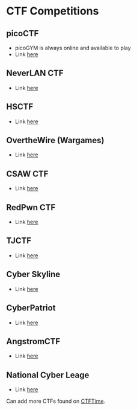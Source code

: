 # CTF Competitions

## picoCTF
- picoGYM is always online and available to play 
- Link [here](https://picoctf.org/)

## NeverLAN CTF
- Link [here](https://neverlanctf.com/)

## HSCTF
- Link [here](https://hsctf.com/)

## OvertheWire (Wargames)
- Link [here](https://overthewire.org/wargames/)

## CSAW CTF
- Link [here](https://www.csaw.io/ctf)

## RedPwn CTF
- Link [here](https://ctf.redpwn.net/)

## TJCTF
- Link [here](https://tjctf.org/)

## Cyber Skyline
- Link [here](https://cyberskyline.com/#competition)

## CyberPatriot
- Link [here](https://www.uscyberpatriot.org/)

## AngstromCTF
- Link [here](https://2023.angstromctf.com/)

## National Cyber Leage
- Link [here](https://nationalcyberleague.org/competition)

Can add more CTFs found on [CTFTime](https://ctftime.org/). 
